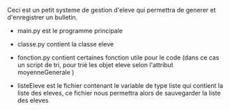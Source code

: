 Ceci est un petit systeme de gestion d'eleve qui permettra de generer et d'enregistrer un bulletin. 

- main.py est le programme principale

- classe.py contient la classe eleve

- fonction.py contient certaines fonction utile pour le code (dans ce cas un script de tri, pour trié les objet eleve selon l'attribut moyenneGenerale )

- listeEleve est le fichier contenant le variable de type liste qui contient la liste des eleves, ce fichier nous permettra alors de sauvegarder la liste des eleves
